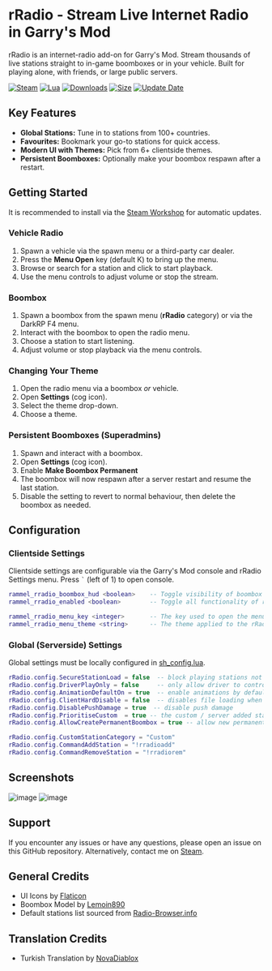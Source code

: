 # rRadio - Stream Live Internet Radio in Garry's Mod

rRadio is an internet-radio add-on for Garry's Mod. Stream thousands of live stations straight to in-game boomboxes or in your vehicle. Built for playing alone, with friends, or large public servers.

[![Steam](https://img.shields.io/badge/steam-%23000000.svg?style=for-the-badge&logo=steam&logoColor=white)](https://steamcommunity.com/sharedfiles/filedetails/?id=3318060741) [![Lua](https://img.shields.io/badge/lua-%232C2D72.svg?style=for-the-badge&logo=lua&logoColor=white)](https://steamcommunity.com/sharedfiles/filedetails/?id=3318060741) [![Downloads](https://img.shields.io/steam/downloads/3318060741?style=for-the-badge&color=00adb5)](https://steamcommunity.com/sharedfiles/filedetails/?id=3318060741) [![Size](https://img.shields.io/steam/size/3318060741?style=for-the-badge&color=2ea043)](https://steamcommunity.com/sharedfiles/filedetails/?id=3318060741) [![Update Date](https://img.shields.io/steam/update-date/3318060741?style=for-the-badge&color=515de9)](https://steamcommunity.com/sharedfiles/filedetails/?id=3318060741)

## Key Features

- **Global Stations:** Tune in to stations from 100+ countries.
- **Favourites:** Bookmark your go-to stations for quick access.
- **Modern UI with Themes:** Pick from 6+ clientside themes.
- **Persistent Boomboxes:** Optionally make your boombox respawn after a restart.

## Getting Started

It is recommended to install via the [Steam Workshop](https://steamcommunity.com/sharedfiles/filedetails/?id=3318060741) for automatic updates. 

### Vehicle Radio
1. Spawn a vehicle via the spawn menu or a third-party car dealer.
2. Press the **Menu Open** key (default K) to bring up the menu.
3. Browse or search for a station and click to start playback.
4. Use the menu controls to adjust volume or stop the stream.

### Boombox
1. Spawn a boombox from the spawn menu (**rRadio** category) or via the DarkRP F4 menu.
2. Interact with the boombox to open the radio menu.
3. Choose a station to start listening.
4. Adjust volume or stop playback via the menu controls.

### Changing Your Theme
1. Open the radio menu via a boombox *or* vehicle.
2. Open **Settings** (cog icon).
3. Select the theme drop-down.
4. Choose a theme.

### Persistent Boomboxes (Superadmins)
1. Spawn and interact with a boombox.
2. Open **Settings** (cog icon).
3. Enable **Make Boombox Permanent**
4. The boombox will now respawn after a server restart and resume the last station.
5. Disable the setting to revert to normal behaviour, then delete the boombox as needed.

## Configuration

### Clientside Settings

Clientside settings are configurable via the Garry's Mod console and rRadio Settings menu. Press ``` ` ``` (left of 1) to open console.

```lua
rammel_rradio_boombox_hud <boolean>    -- Toggle visibility of boombox HUDs (1 - Enabled / 0 - Disabled)
rammel_rradio_enabled <boolean>        -- Toggle all functionality of rRadio (1 - Enabled / 0 - Disabled)
```
```lua
rammel_rradio_menu_key <integer>       -- The key used to open the menu. Modify this via the Settings menu.
rammel_rradio_menu_theme <string>      -- The theme applied to the rRadio UI. Modify this via the Settings menu.
```

### Global (Serverside) Settings

Global settings must be locally configured in [sh_config.lua](lua/rradio/shared/sh_config.lua).

```lua
rRadio.config.SecureStationLoad = false  -- block playing stations not in the client's list
rRadio.config.DriverPlayOnly = false     -- only allow driver to control radio
rRadio.config.AnimationDefaultOn = true  -- enable animations by default
rRadio.config.ClientHardDisable = false  -- disables file loading when client's rradio_enabled convar is set to 0
rRadio.config.DisablePushDamage = true  -- disable push damage
rRadio.config.PrioritiseCustom  = true -- the custom / server added station category will appear at the top of the menu
rRadio.config.AllowCreatePermanentBoombox = true -- allow new permanent boomboxes to be created by superadmins
```
```lua
rRadio.config.CustomStationCategory = "Custom"
rRadio.config.CommandAddStation = "!rradioadd"
rRadio.config.CommandRemoveStation = "!rradiorem"
```

## Screenshots

![image](https://github.com/user-attachments/assets/5e778328-6266-4b31-a1c5-8af45d2107f3)
![image](https://github.com/user-attachments/assets/5b4bbe6e-3ac4-4c31-b76f-1d9ee929a86d)

## Support

If you encounter any issues or have any questions, please open an issue on this GitHub repository. Alternatively, contact me on [Steam](https://steamcommunity.com/id/rammel/).

## General Credits

- UI Icons by [Flaticon](https://www.flaticon.com/uicons/)
- Boombox Model by [Lemoin890](https://sketchfab.com/3d-models/90s-style-boombox-radio-low-poly-ripped-db9105533ca54470b74c48d3e3a62b49)
- Default stations list sourced from [Radio-Browser.info](https://www.radio-browser.info/)

## Translation Credits

- Turkish Translation by [NovaDiablox](https://github.com/NovaDiablox)
